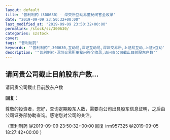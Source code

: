 ```yaml
---
layout: default
title: '普利制药（300630）- 深交所互动易董秘问答全收录'
date: "2019-09-09 23:50:32+00:00"
last_modified_at: "2019-09-09 23:50:32+00:00"
permalink: /stock/sz/300630/
categories: szstock
cover: 
tags: "普利制药"
keywords: '"普利制药",300630,互动易,深证互动易,深圳交易所,上证易互动,上证e互动'
description: '"普利制药-深圳交易所董秘问答全收录,请问贵公司截止目前股东户数"'
---
```


## 请问贵公司截止目前股东户数...

请问贵公司截止目前股东户数

**回复**：

尊敬的投资者，您好，查询定期股东人数，需要向公司出具股东信息证明，之后由公司证券部协助查询。感谢您对公司的关注。 

（普利制药  @2019-09-09 23:50:32+00:00 回复 irm957325  @2019-09-05 18:27:42+00:00 ）

